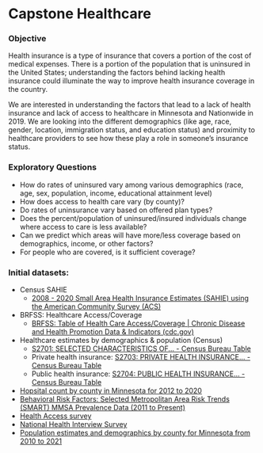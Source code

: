 # Capstone Healthcare


### Objective
Health insurance is a type of insurance that covers a portion of the cost of medical expenses. There is a portion of the population that is uninsured in the United States; understanding the factors behind lacking health insurance could illuminate the way to improve health insurance coverage in the country.

We are interested in understanding the factors that lead to a lack of health insurance and lack of access to healthcare in Minnesota and Nationwide in 2019. We are looking into the different demographics (like age, race, gender, location, immigration status, and education status) and proximity to healthcare providers to see how these play a role in someone’s insurance status.



### Exploratory Questions
  * How do rates of uninsured vary among various demographics (race, age, sex, population, income, educational attainment level)
  * How does access to health care vary (by county)?
  * Do rates of uninsurance vary based on offered plan types? 
  * Does the percent/population of uninsured/insured individuals change where access to care is less available?
  * Can we predict which areas will have more/less coverage based on demographics, income, or other factors?
  * For people who are covered, is it sufficient coverage?



### Initial datasets:
  * Census SAHIE 
      * [2008 - 2020 Small Area Health Insurance Estimates (SAHIE) using the American Community Survey (ACS) ](https://www.census.gov/data/datasets/time-series/demo/sahie/estimates-acs.html)
  * BRFSS: Healthcare Access/Coverage
      * [BRFSS: Table of Health Care Access/Coverage | Chronic Disease and Health Promotion Data & Indicators (cdc.gov)](https://chronicdata.cdc.gov/Behavioral-Risk-Factors/BRFSS-Table-of-Health-Care-Access-Coverage/f7a2-7inb)
  * Healthcare estimates by demographics & population (Census)
      * [S2701: SELECTED CHARACTERISTICS OF... - Census Bureau Table](https://data.census.gov/cedsci/table?q=health%20insurance&g=0400000US27,27%240500000&tid=ACSST1Y2021.S2701&moe=false)
      * Private health insurance: [S2703: PRIVATE HEALTH INSURANCE... - Census Bureau Table](https://data.census.gov/cedsci/table?q=health%20insurance&g=0400000US27,27%240500000&tid=ACSST1Y2021.S2703)
      * Public health insurance: [S2704: PUBLIC HEALTH INSURANCE... - Census Bureau Table](https://data.census.gov/cedsci/table?q=health%20insurance&g=0400000US27,27%240500000&tid=ACSST1Y2021.S2704)
   * [Hopsital count by county in Minnesota for 2012 to 2020](https://data.census.gov/cedsci/table?q=hospital%20cb&g=0400000US27,27%240500000)
   * [Behavioral Risk Factors: Selected Metropolitan Area Risk Trends (SMART) MMSA Prevalence Data (2011 to Present)](https://chronicdata.cdc.gov/Behavioral-Risk-Factors/Behavioral-Risk-Factors-Selected-Metropolitan-Area/j32a-sa6u/data)
   * [Health Access survey](https://mnha.web.health.state.mn.us/PublicQuery.action)
   * [National Health Interview Survey](https://www.cdc.gov/nchs/nhis/index.htm)
   * [Population estimates and demographics by county for Minnesota from 2010 to 2021](https://data.census.gov/cedsci/table?q=county%20population&g=0400000US27,27%240500000&tid=ACSDP1Y2021.DP05&moe=false)

